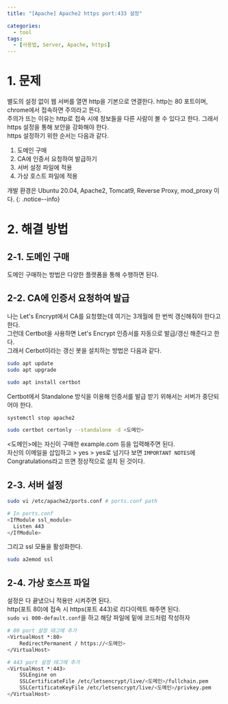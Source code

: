```yaml
---
title: "[Apache] Apache2 https port:433 설정"

categories:
  - tool
tags:
  - [사용법, Server, Apache, https]
---
```


# 1. 문제
별도의 설정 없이 웹 서버를 열면 http을 기본으로 연결한다. http는 80 포트이며, chrome에서 접속하면 주의라고 뜬다.<br>
주의가 뜨는 이유는 http로 접속 시에 정보들을 다른 사람이 볼 수 있다고 한다. 그래서 https 설정을 통해 보안을 강화해야 한다.<br>
https 설정하기 위한 순서는 다음과 같다.<br>
1. 도메인 구매
2. CA에 인증서 요청하여 발급하기
3. 서버 설정 파일에 적용
4. 가상 호스트 파일에 적용<br>

개발 환경은 Ubuntu 20.04, Apache2, Tomcat9, Reverse Proxy, mod_proxy 이다.
{: .notice--info}

# 2. 해결 방법

## 2-1. 도메인 구매
도메인 구매하는 방법은 다양한 플랫폼을 통해 수행하면 된다.<br>

## 2-2. CA에 인증서 요청하여 발급
나는 Let's Encrypt에서 CA를 요청했는데 여기는 3개월에 한 번씩 갱신해줘야 한다고 한다.<br>
그런데 Certbot을 사용하면 Let's Encrypt 인증서를 자동으로 발급/갱신 해준다고 한다.<br>
그래서 Cerbot이라는 갱신 봇을 설치하는 방법은 다음과 같다.<br>

```bash
sudo apt update
sudo apt upgrade

sudo apt install certbot
```

Certbot에서 Standalone 방식을 이용해 인증서를 발급 받기 위해서는 서버가 중단되어야 한다.<br>

```bash
systemctl stop apache2

sudo certbot certonly --standalone -d <도메인>
```

<도메인>에는 자신이 구매한 example.com 등을 입력해주면 된다.<br>
자신의 이메일을 삽입하고 > yes > yes로 넘기다 보면 `IMPORTANT NOTES`에 Congratulations라고 뜨면 정상적으로 설치 된 것이다.<br>

## 2-3. 서버 설정
```bash
sudo vi /etc/apache2/ports.conf # ports.conf path

# In ports.conf
<IfModule ssl_module>
  Listen 443
</IfModule>
```

그리고 ssl 모듈을 활성화한다.<br>

```bash
sudo a2emod ssl
```

## 2-4. 가상 호스프 파일
설정은 다 끝냈으니 적용만 시켜주면 된다.<br>
http(포트 80)에 접속 시 https(포트 443)로 리다이렉트 해주면 된다.<br>
`sudo vi 000-default.conf`을 하고 해당 파일에 밑에 코드처럼 작성하자<br>

```bash
# 80 port 설정 태그에 추가
<VirtualHost *:80>
	RedirectPermanent / https://<도메인>
</VirtualHost>

# 443 port 설정 태그에 추가
<VirtualHost *:443>
	SSLEngine on
	SSLCertificateFile /etc/letsencrypt/live/<도메인>/fullchain.pem
	SSLCertificateKeyFile /etc/letsencrypt/live/<도메인>/privkey.pem
</VirtualHost>
```